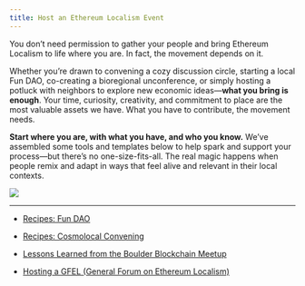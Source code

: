 ```yaml
---
title: Host an Ethereum Localism Event
---
```

You don’t need permission to gather your people and bring Ethereum Localism to life where you are. In fact, the movement depends on it.

Whether you’re drawn to convening a cozy discussion circle, starting a local Fun DAO, co-creating a bioregional unconference, or simply hosting a potluck with neighbors to explore new economic ideas—**what you bring is enough**. Your time, curiosity, creativity, and commitment to place are the most valuable assets we have. What you have to contribute, the movement needs.

**Start where you are, with what you have, and who you know.** We’ve assembled some tools and templates below to help spark and support your process—but there’s no one-size-fits-all. The real magic happens when people remix and adapt in ways that feel alive and relevant in their local contexts.

![](assets/imagination-circle.jpeg)

---

- [Recipes: Fun DAO](/library/Implementation-Guides/Fun-DAO) 
- [Recipes: Cosmolocal Convening](/library/Implementation-Guides/Cosmolocal-Convening) 

- [Lessons Learned from the Boulder Blockchain Meetup](library/Implementation-Guides/Lessons-Learned-from-the-Boulder-Blockchain-Meetup)

- [Hosting a GFEL (General Forum on Ethereum Localism)](library/Implementation-Guides/Hosting-a-GFEL)